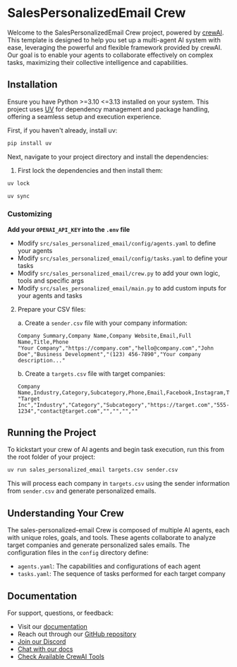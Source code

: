 # SalesPersonalizedEmail Crew

Welcome to the SalesPersonalizedEmail Crew project, powered by [crewAI](https://crewai.com). This template is designed to help you set up a multi-agent AI system with ease, leveraging the powerful and flexible framework provided by crewAI. Our goal is to enable your agents to collaborate effectively on complex tasks, maximizing their collective intelligence and capabilities.

## Installation

Ensure you have Python >=3.10 <=3.13 installed on your system. This project uses [UV](https://docs.astral.sh/uv/) for dependency management and package handling, offering a seamless setup and execution experience.

First, if you haven't already, install uv:

```bash
pip install uv
```

Next, navigate to your project directory and install the dependencies:

1. First lock the dependencies and then install them:
```bash
uv lock
```
```bash
uv sync
```
### Customizing

**Add your `OPENAI_API_KEY` into the `.env` file**

- Modify `src/sales_personalized_email/config/agents.yaml` to define 
your agents
- Modify `src/sales_personalized_email/config/tasks.yaml` to define 
your tasks
- Modify `src/sales_personalized_email/crew.py` to add your own 
logic, tools and specific args
- Modify `src/sales_personalized_email/main.py` to add custom inputs 
for your agents and tasks

2. Prepare your CSV files:

   a. Create a `sender.csv` file with your company information:
   ```csv
   Company Summary,Company Name,Company Website,Email,Full Name,Title,Phone
   "Your Company","https://company.com","hello@company.com","John Doe","Business Development","(123) 456-7890","Your company description..."
   ```

   b. Create a `targets.csv` file with target companies:
   ```csv
   Company Name,Industry,Category,Subcategory,Phone,Email,Facebook,Instagram,Twitter,LinkedIn,Address,Website,Rating
   "Target Inc","Industry","Category","Subcategory","https://target.com","555-1234","contact@target.com","","","",""
   ```

## Running the Project

To kickstart your crew of AI agents and begin task execution, run this from the root folder of your project:

```bash
uv run sales_personalized_email targets.csv sender.csv
```

This will process each company in `targets.csv` using the sender information from `sender.csv` and generate personalized emails.

## Understanding Your Crew

The sales-personalized-email Crew is composed of multiple AI agents, each with unique roles, goals, and tools. These agents collaborate to analyze target companies and generate personalized sales emails. The configuration files in the `config` directory define:

- `agents.yaml`: The capabilities and configurations of each agent
- `tasks.yaml`: The sequence of tasks performed for each target company

## Documentation

For support, questions, or feedback:
- Visit our [documentation](https://docs.crewai.com)
- Reach out through our [GitHub repository](https://github.com/joaomdmoura/crewai)
- [Join our Discord](https://discord.com/invite/X4JWnZnxPb)
- [Chat with our docs](https://chatg.pt/DWjSBZn)
- [Check Available CrewAI Tools](https://github.com/crewAIInc/crewAI-tools)
